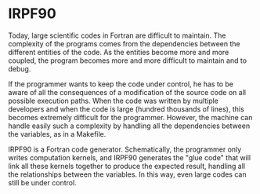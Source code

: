 IRPF90
======

Today, large scientific codes in Fortran are difficult to maintain. The complexity of the programs comes from the dependencies between the different entities of the code.
As the entities become more and more coupled, the program becomes
more and more difficult to maintain and to debug.

If the programmer wants to keep the code under control, he has to be aware of all the consequences of a modification of the source code on all possible execution paths.
When the code was written by multiple developers and when the code is large (hundred thousands of lines), this becomes extremely difficult for the programmer. However, the machine can
handle easily such a complexity by handling all the dependencies
between the variables, as in a Makefile.

IRPF90 is a Fortran code generator. Schematically, the programmer
only writes computation kernels, and IRPF90 generates the "glue code" that will link all these kernels together to produce the expected result, handling all the relationships between the variables. In this way, even large codes can still be under control.